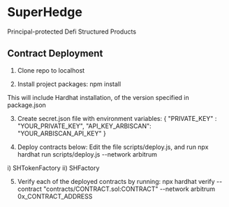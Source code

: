 # SuperHedge

Principal-protected Defi Structured Products


## Contract Deployment

1. Clone repo to localhost

2. Install project packages:
npm install

This will include Hardhat installation, of the version specified in package.json

3. Create secret.json file with environment variables:
{
    "PRIVATE_KEY" : "YOUR_PRIVATE_KEY",
    "API_KEY_ARBISCAN": "YOUR_ARBISCAN_API_KEY"
}

4. Deploy contracts below:
Edit the file scripts/deploy.js, and run
npx hardhat run scripts/deploy.js --network arbitrum

 i)     SHTokenFactory
 ii)    SHFactory

5. Verify each of the deployed contracts by running:
npx hardhat verify --contract "contracts/CONTRACT.sol:CONTRACT" --network arbitrum 0x_CONTRACT_ADDRESS